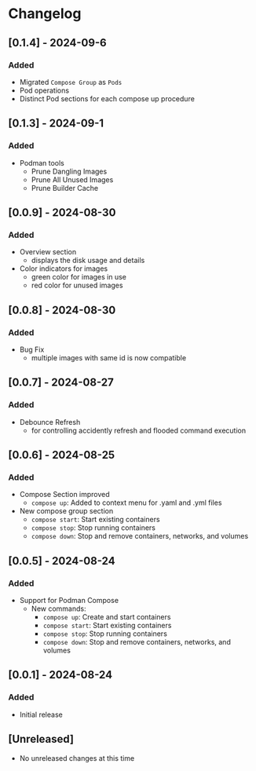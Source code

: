 # Changelog

## [0.1.4] - 2024-09-6
### Added
- Migrated `Compose Group` as `Pods`
- Pod operations
- Distinct Pod sections for each compose up procedure

## [0.1.3] - 2024-09-1
### Added
- Podman tools
  - Prune Dangling Images
  - Prune All Unused Images
  - Prune Builder Cache


## [0.0.9] - 2024-08-30
### Added
- Overview section
  - displays the disk usage and details
- Color indicators for images
  - green color for images in use
  - red color for unused images

## [0.0.8] - 2024-08-30
### Added
- Bug Fix
  - multiple images with same id is now compatible

## [0.0.7] - 2024-08-27
### Added
- Debounce Refresh
  - for controlling accidently refresh and flooded command execution

## [0.0.6] - 2024-08-25
### Added
- Compose Section improved
  - `compose up`: Added to context menu for .yaml and .yml files
- New compose group section
   - `compose start`: Start existing containers
   - `compose stop`: Stop running containers
   - `compose down`: Stop and remove containers, networks, and volumes

## [0.0.5] - 2024-08-24
### Added
- Support for Podman Compose
  - New commands:
    - `compose up`: Create and start containers
    - `compose start`: Start existing containers
    - `compose stop`: Stop running containers
    - `compose down`: Stop and remove containers, networks, and volumes

## [0.0.1] - 2024-08-24
### Added
- Initial release

## [Unreleased]
- No unreleased changes at this time
